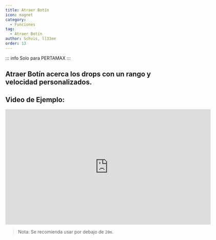 ```yaml
---
title: Atraer Botín
icon: magnet
category:
  - Funciones
tag:
  - Atraer Botín
author: Schvis, ll33ee
order: 13
---
```

::: info Solo para PERTAMAX
:::
## Atraer Botín acerca los drops con un rango y velocidad personalizados.

## Video de Ejemplo:

<div class="iframe-container"><iframe width="640" height="360" src="https://www.youtube.com/embed/iMElTsNF77c?list=PL5eI1Tb64p56g27qfYk7VuFTz4FK6YrKa" title="Korepi - Vacuum Loot" frameborder="0" allow="accelerometer; autoplay; clipboard-write; encrypted-media; gyroscope; picture-in-picture; web-share" allowfullscreen></iframe></div>

> Nota: Se recomienda usar por debajo de `20m`.

